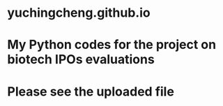 # yuchingcheng.github.io
# My Python codes for the project on biotech IPOs evaluations 
# Please see the uploaded file  


